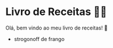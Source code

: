 # Livro de Receitas :man_cook:



Olá, bem vindo ao meu livro de receitas! :baby:

- strogonoff de frango